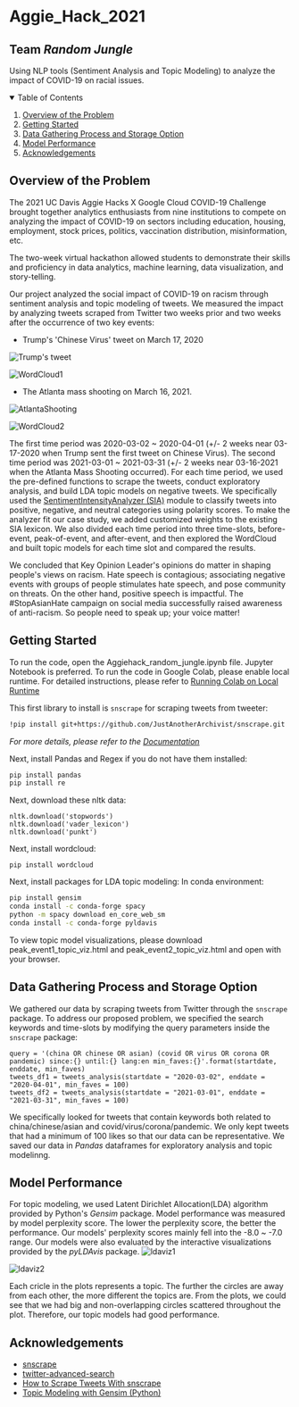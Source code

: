 # Aggie_Hack_2021
## Team _Random Jungle_
Using NLP tools (Sentiment Analysis and Topic Modeling) to analyze the impact of COVID-19 on racial issues. 


<!-- TABLE OF CONTENTS -->
<details open="open">
  <summary>Table of Contents</summary>
  <ol>
    <li>
      <a href="#overview-of-the-problem">Overview of the Problem</a>
    </li>
    <li>
      <a href="#getting-started">Getting Started</a>
    </li>
    <li><a href="#data-gathering-process-and-storage-option">Data Gathering Process and Storage Option</a></li>
    <li><a href="#model-performance">Model Performance</a></li>
    <li><a href="#acknowledgements">Acknowledgements</a></li>
  </ol>
</details>



<!-- OVERVIEW OF THE PROBLEM -->
## Overview of the Problem

The 2021 UC Davis Aggie Hacks X Google Cloud COVID-19 Challenge brought together analytics enthusiasts from nine institutions to compete on analyzing the impact of COVID-19 on sectors including education, housing, employment, stock prices, politics, vaccination distribution, misinformation, etc.

The two-week virtual hackathon allowed students to demonstrate their skills and proficiency in data analytics, machine learning, data visualization, and story-telling.

Our project analyzed the social impact of COVID-19 on racism through sentiment analysis and topic modeling of tweets. We measured the impact by analyzing tweets scraped from Twitter two weeks prior and two weeks after the occurrence of two key events: 
* Trump's 'Chinese Virus' tweet on March 17, 2020

![Trump's tweet](https://i.imgur.com/qgtGhwE.png)

![WordCloud1](https://i.imgur.com/WFiMhsP.png)

* The Atlanta mass shooting on March 16, 2021.

![AtlantaShooting](https://i.imgur.com/RD7UEvf.jpg)

![WordCloud2](https://i.imgur.com/udSq7aL.png)

The first time period was 2020-03-02 ~ 2020-04-01 (+/- 2 weeks near 03-17-2020 when Trump sent the first tweet on Chinese Virus). The second time period was 2021-03-01 ~ 2021-03-31 (+/- 2 weeks near 03-16-2021 when the Atlanta Mass Shooting occurred). For each time period, we used the pre-defined functions to scrape the tweets, conduct exploratory analysis, and build LDA topic models on negative tweets. We specifically used the [SentimentIntensityAnalyzer (SIA)](https://www.nltk.org/api/nltk.sentiment.html) module to classify tweets into positive, negative, and neutral categories using polarity scores. To make the analyzer fit our case study, we added customized weights to the existing SIA lexicon. We also divided each time period into three time-slots, before-event, peak-of-event, and after-event, and then explored the WordCloud and built topic models for each time slot and compared the results.

We concluded that Key Opinion Leader's opinions do matter in shaping people's views on racism. Hate speech is contagious; associating negative events with groups of people stimulates hate speech, and pose community on threats. On the other hand, positive speech is impactful. The #StopAsianHate campaign on social media successfully raised awareness of anti-racism. So people need to speak up; your voice matter!


<!-- GETTING STARTED -->
## Getting Started
To run the code, open the Aggiehack_random_jungle.ipynb file. Jupyter Notebook is preferred.
To run the code in Google Colab, please enable local runtime. 
For detailed instructions, please refer to [Running Colab on Local Runtime](https://research.google.com/colaboratory/local-runtimes.html)

This first library to install is ```snscrape``` for scraping tweets from tweeter:
  ```sh
  !pip install git+https://github.com/JustAnotherArchivist/snscrape.git
  ```
_For more details, please refer to the [Documentation](https://github.com/JustAnotherArchivist/snscrape)_

Next, install Pandas and Regex if you do not have them installed:
  ```sh
  pip install pandas
  pip install re
  ```
Next, download these nltk data:
  ```
  nltk.download('stopwords')
  nltk.download('vader_lexicon')
  nltk.download('punkt')
  ```
Next, install wordcloud:
```
pip install wordcloud
```
Next, install packages for LDA topic modeling:
In conda environment:
  ```sh
  pip install gensim
  conda install -c conda-forge spacy
  python -m spacy download en_core_web_sm 
  conda install -c conda-forge pyldavis
  ```
To view topic model visualizations, please download peak_event1_topic_viz.html and peak_event2_topic_viz.html and open with your browser. 

<!-- DATA GATHERING PROCESS AND STORAGE OPTION -->
## Data Gathering Process and Storage Option
We gathered our data by scraping tweets from Twitter through the ```snscrape``` package. To address our proposed problem, we specified the search keywords and time-slots by modifying the query parameters inside the ```snscrape``` package:
```
query = '(china OR chinese OR asian) (covid OR virus OR corona OR pandemic) since:{} until:{} lang:en min_faves:{}'.format(startdate, enddate, min_faves)
tweets_df1 = tweets_analysis(startdate = "2020-03-02", enddate = "2020-04-01", min_faves = 100)
tweets_df2 = tweets_analysis(startdate = "2021-03-01", enddate = "2021-03-31", min_faves = 100)
```
We specifically looked for tweets that contain keywords both related to china/chinese/asian and covid/virus/corona/pandemic. We only kept tweets that had a minimum of 100 likes so that our data can be representative. We saved our data in _Pandas_ dataframes for exploratory analysis and topic modelinng.    

<!-- MODEL PERFORMANCE -->
## Model Performance
For topic modeling, we used Latent Dirichlet Allocation(LDA) algorithm provided by Python's _Gensim_ package. Model performance was measured by model perplexity score. The lower the perplexity score, the better the performance. Our models' perplexity scores mainly fell into the -8.0 ~ -7.0 range. Our models were also evaluated by the interactive visualizations provided by the _pyLDAvis_ package. 
![ldaviz1](https://i.imgur.com/ScWi4zC.jpg)

![ldaviz2](https://i.imgur.com/daUh2vZ.jpg)

Each cricle in the plots represents a topic. The further the circles are away from each other, the more different the topics are. From the plots, we could see that we had big and non-overlapping circles scattered throughout the plot. Therefore, our topic models had good performance. 

<!-- ACKNOWLEDGEMENTS -->
## Acknowledgements
* [snscrape](https://github.com/JustAnotherArchivist/snscrape)
* [twitter-advanced-search](https://github.com/igorbrigadir/twitter-advanced-search)
* [How to Scrape Tweets With snscrape](https://betterprogramming.pub/how-to-scrape-tweets-with-snscrape-90124ed006af)
* [Topic Modeling with Gensim (Python)](https://www.machinelearningplus.com/nlp/topic-modeling-gensim-python/)
